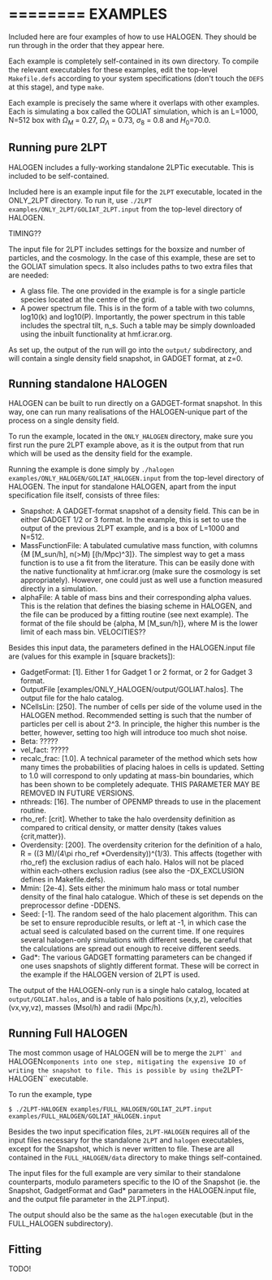 ========
EXAMPLES
========
Included here are four examples of how to use HALOGEN. They
should be run through in the order that they appear here.

Each example is completely self-contained in its own directory.
To compile the relevant executables for these examples, edit
the top-level ``Makefile.defs`` according to your system
specifications (don't touch the ``DEFS`` at this stage), and
type ``make``.

Each example is precisely the same where it overlaps with other
examples. Each is simulating a box called the GOLIAT simulation,
which is an L=1000, N=512 box with $\Omega_M$ = 0.27, 
$\Omega_\Lambda$ = 0.73, $\sigma_8$ = 0.8 and $H_0$=70.0.

Running pure 2LPT
-----------------
HALOGEN includes a fully-working standalone 2LPTic 
executable. This is included to be self-contained. 

Included here is an example input file for the ``2LPT`` 
executable, located in the ONLY_2LPT directory. To run it, use 
``./2LPT examples/ONLY_2LPT/GOLIAT_2LPT.input`` from the top-level
directory of HALOGEN. 

TIMING??

The input file for 2LPT includes settings for the boxsize and
number of particles, and the cosmology. In the case of this 
example, these are set to the GOLIAT simulation specs. 
It also includes paths to two extra files that are needed:

* A glass file. The one provided in the example is for a single
  particle species located at the centre of the grid.
* A power spectrum file. This is in the form of a table with two 
  columns, log10(k) and log10(P). Importantly, the power spectrum
  in this table includes the spectral tilt, n_s. Such a table may
  be simply downloaded using the inbuilt functionality at 
  hmf.icrar.org.

As set up, the output of the run will go into the ``output/``
subdirectory, and will contain a single density field snapshot,
in GADGET format, at z=0.

Running standalone HALOGEN
--------------------------
HALOGEN can be built to run directly on a GADGET-format snapshot.
In this way, one can run many realisations of the HALOGEN-unique
part of the process on a single density field. 

To run the example, located in the ``ONLY_HALOGEN`` directory,
make sure you first run the pure 2LPT example above, as it is
the output from that run which will be used as the density field
for the example. 

Running the example is done simply by ``./halogen
examples/ONLY_HALOGEN/GOLIAT_HALOGEN.input`` from the top-level directory
of HALOGEN. The input for standalone HALOGEN, apart from the input
specification file itself, consists of three files:

* Snapshot: A GADGET-format snapshot of a density field. This can be
  in either GADGET 1/2 or 3 format. In the example, this is set to use
  the output of the previous 2LPT example, and is a box of L=1000 and 
  N=512.
* MassFunctionFile: A tabulated cumulative mass function, with columns
  {M [M_sun/h], n(>M) [(h/Mpc)^3]}. The simplest way to get a mass 
  function is to use a fit from the literature. This can be easily done
  with the native functionality at hmf.icrar.org (make sure the cosmology
  is set appropriately). However, one could just as well use a function
  measured directly in a simulation.
* alphaFile: A table of mass bins and their corresponding alpha values.
  This is the relation that defines the biasing scheme in HALOGEN, and the
  file can be produced by a fitting routine (see next example). The format
  of the file should be {alpha, M [M_sun/h]}, where M is the lower limit of
  each mass bin. VELOCITIES??

Besides this input data, the parameters defined in the HALOGEN.input file are
(values for this example in [square brackets]):

* GadgetFormat: [1]. Either 1 for Gadget 1 or 2 format, or 2 for Gadget 3
  format.
* OutputFile [examples/ONLY_HALOGEN/output/GOLIAT.halos]. The output file
  for the halo catalog.
* NCellsLin: [250]. The number of cells per side of the volume used in the
  HALOGEN method. Recommended setting is such that the number of particles
  per cell is about 2^3. In principle, the higher this number is the better,
  however, setting too high will introduce too much shot noise.
* Beta: ?????
* vel_fact: ?????
* recalc_frac: [1.0]. A technical parameter of the method which sets how
  many times the probabilities of placing haloes in cells is updated. 
  Setting to 1.0 will correspond to only updating at mass-bin boundaries,
  which has been shown to be completely adequate. THIS PARAMETER MAY BE 
  REMOVED IN FUTURE VERSIONS.
* nthreads: [16]. The number of OPENMP threads to use in the placement
  routine.
* rho_ref: [crit]. Whether to take the halo overdensity definition as compared
  to critical density, or matter density (takes values {crit,matter}). 
* Overdensity: [200]. The overdensity criterion for the definition of a halo,
  R = ((3 M)/(4\pi rho_ref *Overdensity))^(1/3). This affects (together with 
  rho_ref) the exclusion radius of each halo. Halos will not be placed within 
  each-others exclusion radius (see also the -DX_EXCLUSION defines in Makefile.defs).
* Mmin: [2e-4]. Sets either the minimum halo mass or total number density of 
  the final halo catalogue. Which of these is set depends on the preprocessor
  define -DDENS.
* Seed: [-1]. The random seed of the halo placement algorithm. This can be set
  to ensure reproducible results, or left at -1, in which case the actual seed
  is calculated based on the current time. If one requires several
  halogen-only simulations with different seeds, be careful that the
  calculations are spread out enough to receive different seeds.
* Gad*: The various GADGET formatting parameters can be changed if one uses
  snapshots of slightly different format. These will be correct in the example
  if the HALOGEN version of 2LPT is used. 

The output of the HALOGEN-only run is a single halo catalog, located at
``output/GOLIAT.halos``, and is a table of halo positions (x,y,z), 
velocities (vx,vy,vz), masses (Msol/h) and radii (Mpc/h).

Running Full HALOGEN
--------------------
The most common usage of HALOGEN will be to merge the ``2LPT` and ``HALOGEN``
components into one step, mitigating the expensive IO of writing the snapshot
to file. This is possible by using the ``2LPT-HALOGEN``
executable. 

To run the example, type

    $ ./2LPT-HALOGEN examples/FULL_HALOGEN/GOLIAT_2LPT.input examples/FULL_HALOGEN/GOLIAT_HALOGEN.input

Besides the two input specification files, ``2LPT-HALOGEN`` requires all of
the input files necessary for the standalone ``2LPT`` and ``halogen``
executables, except for the Snapshot, which is never written to file. These
are all contained in the ``FULL_HALOGEN/data`` directory to make things
self-contained.

The input files for the full example are very similar to their standalone
counterparts, modulo parameters specific to the IO of the Snapshot (ie. the
Snapshot, GadgetFormat and Gad* parameters in the HALOGEN.input file, and the
output file parameter in the 2LPT.input).

The output should also be the same as the ``halogen`` executable (but in the 
FULL_HALOGEN subdirectory).


Fitting
-------
TODO!

